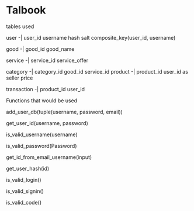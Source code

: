 # Talbook

tables used

user -|
       user_id
       username
       hash
       salt
       composite_key(user_id, username)

good -|
       good_id
       good_name

service -|
          service_id
          service_offer

category -|
           category_id
           good_id
           service_id
product -|
          product_id
          user_id as seller
          price

transaction -|
              product_id
              user_id

Functions that would be used

add_user_db(tuple(username, password, email))

get_user_id(username, password)

is_valid_username(username)

is_valid_password(Password)

get_id_from_email_username(input)

get_user_hash(id)

is_valid_login()

is_valid_signin()

is_valid_code()
